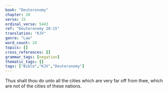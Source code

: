 ```yaml
---
book: "Deuteronomy"
chapter: 20
verse: 15
ordinal_verse: 5443
ref: "Deuteronomy 20:15"
translation: "KJV"
genre: "Law"
word_count: 24
topics: []
cross_references: []
grammar_tags: [negation]
thematic_tags: []
tags: ["Bible","KJV","Deuteronomy"]
---
```

Thus shalt thou do unto all the cities which are very far off from thee, which are not of the cities of these nations.
